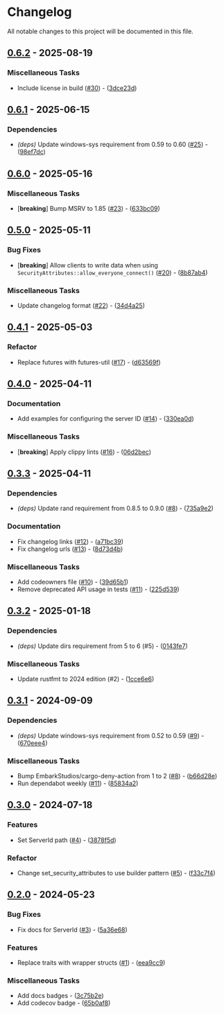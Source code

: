 # Changelog

All notable changes to this project will be documented in this file.

## [0.6.2](https://github.com/aschey/tipsy/compare/v0.6.1..v0.6.2) - 2025-08-19

### Miscellaneous Tasks

- Include license in build ([#30](https://github.com/aschey/tipsy/issues/30)) - ([3dce23d](https://github.com/aschey/tipsy/commit/3dce23d231f10c0d9969497d3e57cac3b93c13ac))
<!-- generated by git-cliff -->
## [0.6.1](https://github.com/aschey/tipsy/compare/v0.6.0..v0.6.1) - 2025-06-15

### Dependencies

- *(deps)* Update windows-sys requirement from 0.59 to 0.60 ([#25](https://github.com/aschey/tipsy/issues/25)) - ([98ef7dc](https://github.com/aschey/tipsy/commit/98ef7dc72bed5db2423605ab7fe072f7cde0bcae))
<!-- generated by git-cliff -->
## [0.6.0](https://github.com/aschey/tipsy/compare/v0.5.0..v0.6.0) - 2025-05-16

### Miscellaneous Tasks

- [**breaking**] Bump MSRV to 1.85 ([#23](https://github.com/aschey/tipsy/issues/23)) - ([633bc09](https://github.com/aschey/tipsy/commit/633bc09b3026ae723a12b5d9a3dfbef68f9c3c02))
<!-- generated by git-cliff -->
## [0.5.0](https://github.com/aschey/tipsy/compare/v0.4.1..v0.5.0) - 2025-05-11

### Bug Fixes

- [**breaking**] Allow clients to write data when using `SecurityAttributes::allow_everyone_connect()` ([#20](https://github.com/aschey/tipsy/issues/20)) - ([8b87ab4](https://github.com/aschey/tipsy/commit/8b87ab418064770c09a3f548b14c7a18a6c8a0a3))

### Miscellaneous Tasks

- Update changelog format ([#22](https://github.com/aschey/tipsy/issues/22)) - ([34d4a25](https://github.com/aschey/tipsy/commit/34d4a25b858e1bba8882c28678eec46d648314f4))
<!-- generated by git-cliff -->
## [0.4.1](https://github.com/aschey/tipsy/compare/v0.4.0..v0.4.1) - 2025-05-03

### Refactor

- Replace futures with futures-util ([#17](https://github.com/aschey/tipsy/issues/17)) - ([d63569f](https://github.com/aschey/tipsy/commit/d63569faa2459a226095fde3ba733e3a4ece93ac))

<!-- generated by git-cliff -->
## [0.4.0](https://github.com/aschey/tipsy/compare/v0.3.3..v0.4.0) - 2025-04-11

### Documentation

- Add examples for configuring the server ID ([#14](https://github.com/aschey/tipsy/issues/14)) - ([330ea0d](https://github.com/aschey/tipsy/commit/330ea0d6383c73032abd92a31db0a9b420d4183f))

### Miscellaneous Tasks

- [**breaking**] Apply clippy lints ([#16](https://github.com/aschey/tipsy/issues/16)) - ([06d2bec](https://github.com/aschey/tipsy/commit/06d2becc9ab28cc4970961a0f3848a4a26ce8a34))

<!-- generated by git-cliff -->
## [0.3.3](https://github.com/aschey/tipsy/compare/v0.3.2..v0.3.3) - 2025-04-11

### Dependencies

- *(deps)* Update rand requirement from 0.8.5 to 0.9.0 ([#8](https://github.com/aschey/tipsy/issues/8)) - ([735a9e2](https://github.com/aschey/tipsy/commit/735a9e2e6dd20bab34fc34480db99aac3494b4ad))

### Documentation

- Fix changelog links ([#12](https://github.com/aschey/tipsy/issues/12)) - ([a71bc39](https://github.com/aschey/tipsy/commit/a71bc39de27177a52a067139a4a067dec5dce72a))
- Fix changelog urls ([#13](https://github.com/aschey/tipsy/issues/13)) - ([8d73d4b](https://github.com/aschey/tipsy/commit/8d73d4bfc97863e2d728a27b918f7aaacf0d31e4))

### Miscellaneous Tasks

- Add codeowners file ([#10](https://github.com/aschey/tipsy/issues/10)) - ([39d65b1](https://github.com/aschey/tipsy/commit/39d65b14b5e8c61ebe0263004686c08830accf83))
- Remove deprecated API usage in tests ([#11](https://github.com/aschey/tipsy/issues/11)) - ([225d539](https://github.com/aschey/tipsy/commit/225d5391cf8e360b9b66e71b2c97d27e61104ec5))

<!-- generated by git-cliff -->
## [0.3.2](https://github.com/aschey/tipsy/compare/v0.3.1..v0.3.2) - 2025-01-18

### Dependencies

- *(deps)* Update dirs requirement from 5 to 6 (#5) - ([0143fe7](https://github.com/aschey/tipsy/commit/0143fe7e08769c141ee53f30613e5f32d2dd20c0))

### Miscellaneous Tasks

- Update rustfmt to 2024 edition (#2) - ([1cce6e6](https://github.com/aschey/tipsy/commit/1cce6e6c678844cba09fbd1fac1a1dc4f39d2362))

<!-- generated by git-cliff -->
## [0.3.1](https://github.com/aschey/tipsy/compare/v0.3.0..v0.3.1) - 2024-09-09

### Dependencies

- *(deps)* Update windows-sys requirement from 0.52 to 0.59 ([#9](https://github.com/aschey/tipsy/pull/9)) - ([670eee4](https://github.com/aschey/tipsy/commit/670eee43d6dc661b56f203faa23592a6bf002a8c))

### Miscellaneous Tasks

- Bump EmbarkStudios/cargo-deny-action from 1 to 2 ([#8](https://github.com/aschey/tipsy/pull/8)) - ([b66d28e](https://github.com/aschey/tipsy/commit/b66d28ea6f7319a000c62565f5caa89862bcd55a))
- Run dependabot weekly ([#11](https://github.com/aschey/tipsy/pull/11)) - ([85834a2](https://github.com/aschey/tipsy/commit/85834a2e9454b2d4ac82eb9b283fe4f4c207c312))

<!-- generated by git-cliff -->
## [0.3.0](https://github.com/aschey/tipsy/compare/v0.2.0..v0.3.0) - 2024-07-18

### Features

- Set ServerId path ([#4](https://github.com/aschey/tipsy/pull/4)) - ([3878f5d](https://github.com/aschey/tipsy/commit/3878f5deed52cd7ebc59d2c84853835cfee5a0a4))

### Refactor

- Change set_security_attributes to use builder pattern ([#5](https://github.com/aschey/tipsy/pull/5)) - ([f33c7f4](https://github.com/aschey/tipsy/commit/f33c7f486325dc5f42547645d3fb4bd549079cc0))

<!-- generated by git-cliff -->
## [0.2.0](https://github.com/aschey/tipsy/compare/v0.1.0..v0.2.0) - 2024-05-23

### Bug Fixes

- Fix docs for ServerId ([#3](https://github.com/aschey/tipsy/pull/3)) - ([5a36e68](https://github.com/aschey/tipsy/commit/5a36e68e78be463b420584715fad40342f4db986))

### Features

- Replace traits with wrapper structs ([#1](https://github.com/aschey/tipsy/pull/1)) - ([eea9cc9](https://github.com/aschey/tipsy/commit/eea9cc920dc0daaedc286e9b7ce0e8f63e906de2))

### Miscellaneous Tasks

- Add docs badges - ([3c75b2e](https://github.com/aschey/tipsy/commit/3c75b2e72b0a9477dd779a98d81e306e012dd5e0))
- Add codecov badge - ([65b0af8](https://github.com/aschey/tipsy/commit/65b0af80b66cc4ac2020b1b43a8faf54866653cc))

<!-- generated by git-cliff -->
